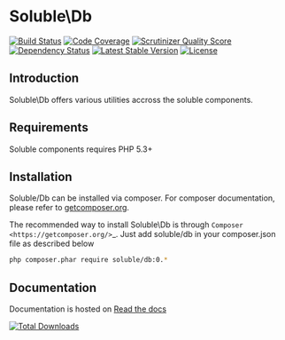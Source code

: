 # Soluble\Db

[![Build Status](https://travis-ci.org/belgattitude/solublecomponents.png?branch=master)](https://travis-ci.org/belgattitude/solublecomponents)
[![Code Coverage](https://scrutinizer-ci.com/g/belgattitude/solublecomponents/badges/coverage.png?s=aaa552f6313a3a50145f0e87b252c84677c22aa9)](https://scrutinizer-ci.com/g/belgattitude/solublecomponents/)
[![Scrutinizer Quality Score](https://scrutinizer-ci.com/g/belgattitude/solublecomponents/badges/quality-score.png?s=6f3ab91f916bf642f248e82c29857f94cb50bb33)](https://scrutinizer-ci.com/g/belgattitude/solublecomponents/)
[![Dependency Status](https://www.versioneye.com/user/projects/52cc2674ec137549700001f3/badge.png)](https://www.versioneye.com/user/projects/52cc2674ec137549700001f3)
[![Latest Stable Version](https://poser.pugx.org/soluble/db/v/stable.svg)](https://packagist.org/packages/soluble/db)
[![License](https://poser.pugx.org/soluble/soluble/db/license.png)](https://packagist.org/packages/soluble/db)

## Introduction

Soluble\Db offers various utilities accross the soluble components.

## Requirements

Soluble components requires PHP 5.3+


## Installation

Soluble/Db can be installed via composer. For composer documentation, please refer to
[getcomposer.org](http://getcomposer.org/).


The recommended way to install Soluble\Db is through `Composer <https://getcomposer.org/>`_.
Just add soluble/db in your composer.json file as described below

```sh
php composer.phar require soluble/db:0.*
```


## Documentation

Documentation is hosted on [Read the docs](http://soluble.readthedocs.org)


[![Total Downloads](https://poser.pugx.org/soluble/db/downloads.png)](https://packagist.org/packages/soluble/db)



